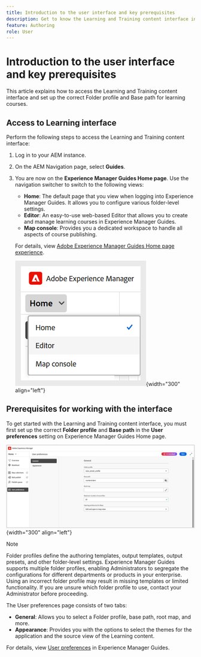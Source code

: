 ```yaml
---
title: Introduction to the user interface and key prerequisites
description: Get to know the Learning and Training content interface in Adobe Experience Manager Guides.
feature: Authoring
role: User
---
```

# Introduction to the user interface and key prerequisites 

This article explains how to access the Learning and Training content interface and set up the correct Folder profile and Base path for learning courses. 

## Access to Learning interface 

Perform the following steps to access the Learning and Training content interface:  

1. Log in to your AEM instance. 
2. On the AEM Navigation page, select **Guides**. 
3. You are now on the **Experience Manager Guides Home page**. Use the navigation switcher to switch to the following views: 

    - **Home**: The default page that you view when logging into Experience Manager Guides. It allows you to configure various folder-level settings. 
    - **Editor**: An easy-to-use web-based Editor that allows you to create and manage learning courses in Experience Manager Guides. 
    - **Map console**: Provides you a dedicated workspace to handle all aspects of course publishing. 

    For details, view [Adobe Experience Manager Guides Home page experience](../user-guide/intro-home-page.md).

    ![](assets/aem-navigation-switcher.png){width="300" align="left"}

## Prerequisites for working with the interface

To get started with the Learning and Training content interface, you must first set up the correct **Folder profile** and **Base path** in the **User preferences** setting on Experience Manager Guides Home page. 

![](assets/setup-folder-profile.png){width="300" align="left"}


>[!NOTE]
>
> Folder profiles define the authoring templates, output templates, output presets, and other folder-level settings. Experience Manager Guides supports multiple folder profiles, enabling Administrators to segregate the configurations for different departments or products in your enterprise. Using an incorrect folder profile may result in missing templates or limited functionality. If you are unsure which folder profile to use, contact your Administrator before proceeding.

The User preferences page consists of two tabs:

 - **General**: Allows you to select a Folder profile, base path, root map, and more.
 - **Appearance**: Provides you with the options to select the themes for the application and the source view of the Learning content.

 For details, view [User preferences](../user-guide/intro-home-page.md#user-preferences) in Experience Manager Guides. 










